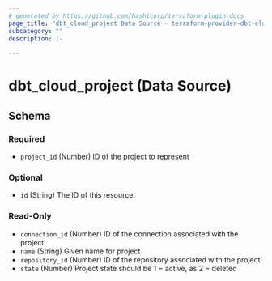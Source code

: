 ```yaml
---
# generated by https://github.com/hashicorp/terraform-plugin-docs
page_title: "dbt_cloud_project Data Source - terraform-provider-dbt-cloud"
subcategory: ""
description: |-
  
---
```


# dbt_cloud_project (Data Source)





<!-- schema generated by tfplugindocs -->
## Schema

### Required

- `project_id` (Number) ID of the project to represent

### Optional

- `id` (String) The ID of this resource.

### Read-Only

- `connection_id` (Number) ID of the connection associated with the project
- `name` (String) Given name for project
- `repository_id` (Number) ID of the repository associated with the project
- `state` (Number) Project state should be 1 = active, as 2 = deleted


